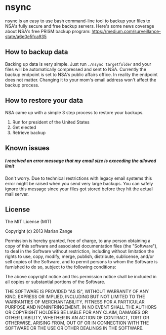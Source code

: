 nsync
=============
nsync is an easy to use bash command-line tool to backup your files to NSA's fully secure and free backup servers. Here's some news coverage about NSA's free PRISM backup program: https://medium.com/surveillance-state/a6e0e5fca935

How to backup data
-------------
Backing up data is very simple. Just run `./nsync targetfolder` and your files will be automatically compressed and sent to NSA. Currently the backup endpoint is set to NSA's public affairs office. In reality the endpoint does not matter. Changing it to your mom's email address won't affect the backup process.

How to restore your data
-------------
NSA came up with a simple 3 step process to restore your backups.

1. Run for president of the United States
2. Get elected
3. Retrieve backup

Known issues
-------------
##### I received an error message that my email size is exceeding the allowed limit
Don't worry. Due to technical restrictions with legacy email systems this error might be raised when you send very large backups. You can safely ignore this message since your files got stored before they hit the actual mail server.

License
-------------
The MIT License (MIT)

Copyright (c) 2013 Marian Zange

Permission is hereby granted, free of charge, to any person obtaining a copy
of this software and associated documentation files (the "Software"), to deal
in the Software without restriction, including without limitation the rights
to use, copy, modify, merge, publish, distribute, sublicense, and/or sell
copies of the Software, and to permit persons to whom the Software is
furnished to do so, subject to the following conditions:

The above copyright notice and this permission notice shall be included in
all copies or substantial portions of the Software.

THE SOFTWARE IS PROVIDED "AS IS", WITHOUT WARRANTY OF ANY KIND, EXPRESS OR
IMPLIED, INCLUDING BUT NOT LIMITED TO THE WARRANTIES OF MERCHANTABILITY,
FITNESS FOR A PARTICULAR PURPOSE AND NONINFRINGEMENT. IN NO EVENT SHALL THE
AUTHORS OR COPYRIGHT HOLDERS BE LIABLE FOR ANY CLAIM, DAMAGES OR OTHER
LIABILITY, WHETHER IN AN ACTION OF CONTRACT, TORT OR OTHERWISE, ARISING FROM,
OUT OF OR IN CONNECTION WITH THE SOFTWARE OR THE USE OR OTHER DEALINGS IN
THE SOFTWARE.
